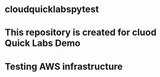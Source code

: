 # cloudquicklabspytest

# This repository is created for cluod Quick Labs Demo
# Testing AWS infrastructure
